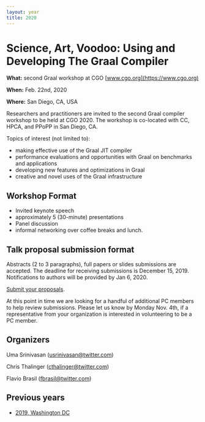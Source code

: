 ```yaml
---
layout: year
title: 2020
---
```


# Science, Art, Voodoo: Using and Developing The Graal Compiler

**What:** second Graal workshop at CGO [www.cgo.org](https://www.cgo.org)

**When:** Feb. 22nd, 2020

**Where:** San Diego, CA, USA

Researchers and practitioners are invited to the second Graal compiler workshop to be held at CGO 2020. The workshop is co-located with CC, HPCA, and PPoPP in San Diego, CA.

Topics of interest (not limited to):
- making effective use of the Graal JIT compiler
- performance evaluations and opportunities with Graal on benchmarks and applications
- developing new features and optimizations in Graal
- creative and novel uses of the Graal infrastructure

## Workshop Format
- Invited keynote speech
- approximately 5 (30-minute) presentations
- Panel discussion
- informal networking over coffee breaks and lunch.

## Talk proposal submission format
Abstracts (2 to 3 paragraphs), full papers or slides submissions are accepted. The deadline for receiving submissions is December 15, 2019. Notifications to authors will be provided by Jan 6, 2020.

[Submit your proposals](https://easychair.org/cfp/graalcgo2020).

At this point in time we are looking for a handful of additional PC members to help review submissions. Please let us know by Monday Nov. 4th, if a representative from your organization is interested in volunteering to be a PC member.

## Organizers

Uma Srinivasan ([usrinivasan@twitter.com](mailto:usrinivasan@twitter.com))

Chris Thalinger ([cthalinger@twitter.com](mailto:cthalinger@twitter.com))

Flavio Brasil ([fbrasil@twitter.com](mailto:fbrasil@twitter.com))

## Previous years

* [2019, Washington DC](../2019/)
